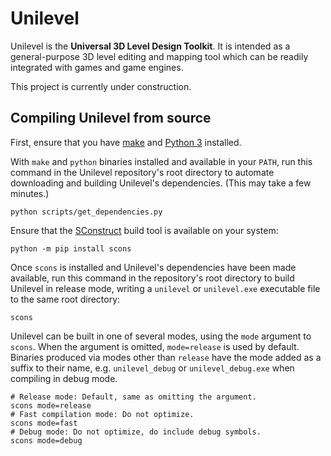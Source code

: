 # Unilevel

Unilevel is the **Universal 3D Level Design Toolkit**. It is intended as a general-purpose 3D level editing and mapping tool which can be readily integrated with games and game engines.

This project is currently under construction.

## Compiling Unilevel from source

First, ensure that you have [make](https://www.gnu.org/software/make/) and [Python 3](https://www.python.org/downloads/) installed.

With `make` and `python` binaries installed and available in your `PATH`, run this command in the Unilevel repository's root directory to automate downloading and building Unilevel's dependencies. (This may take a few minutes.)

```
python scripts/get_dependencies.py
```

Ensure that the [SConstruct](https://scons.org/doc/production/HTML/scons-user/ch01s02.html) build tool is available on your system:

```
python -m pip install scons
```

Once `scons` is installed and Unilevel's dependencies have been made available, run this command in the repository's root directory to build Unilevel in release mode, writing a `unilevel` or `unilevel.exe` executable file to the same root directory:

```
scons
```

Unilevel can be built in one of several modes, using the `mode` argument to `scons`. When the argument is omitted, `mode=release` is used by default. Binaries produced via modes other than `release` have the mode added as a suffix to their name, e.g. `unilevel_debug` or `unilevel_debug.exe` when compiling in debug mode.

```
# Release mode: Default, same as omitting the argument.
scons mode=release
# Fast compilation mode: Do not optimize.
scons mode=fast
# Debug mode: Do not optimize, do include debug symbols.
scons mode=debug
```
